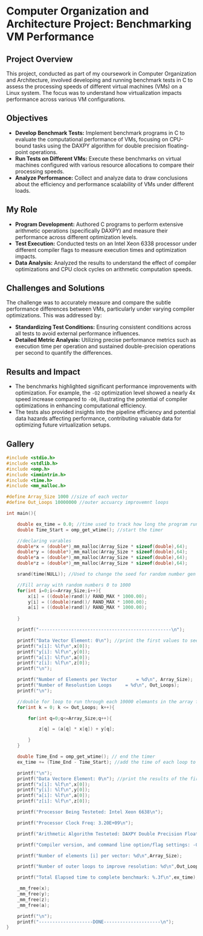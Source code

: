 # Computer Organization and Architecture Project: Benchmarking VM Performance

## Project Overview

This project, conducted as part of my coursework in Computer Organization and Architecture, involved developing and running benchmark tests in C to assess the processing speeds of different virtual machines (VMs) on a Linux system. The focus was to understand how virtualization impacts performance across various VM configurations.

## Objectives

- **Develop Benchmark Tests:** Implement benchmark programs in C to evaluate the computational performance of VMs, focusing on CPU-bound tasks using the DAXPY algorithm for double precision floating-point operations.
- **Run Tests on Different VMs:** Execute these benchmarks on virtual machines configured with various resource allocations to compare their processing speeds.
- **Analyze Performance:** Collect and analyze data to draw conclusions about the efficiency and performance scalability of VMs under different loads.

## My Role

- **Program Development:** Authored C programs to perform extensive arithmetic operations (specifically DAXPY) and measure their performance across different optimization levels.
- **Test Execution:** Conducted tests on an Intel Xeon 6338 processor under different compiler flags to measure execution times and optimization impacts.
- **Data Analysis:** Analyzed the results to understand the effect of compiler optimizations and CPU clock cycles on arithmetic computation speeds.

## Challenges and Solutions

The challenge was to accurately measure and compare the subtle performance differences between VMs, particularly under varying compiler optimizations. This was addressed by:
- **Standardizing Test Conditions:** Ensuring consistent conditions across all tests to avoid external performance influences.
- **Detailed Metric Analysis:** Utilizing precise performance metrics such as execution time per operation and sustained double-precision operations per second to quantify the differences.

## Results and Impact

- The benchmarks highlighted significant performance improvements with optimization. For example, the `-O2` optimization level showed a nearly 4x speed increase compared to `-O0`, illustrating the potential of compiler optimizations in enhancing computational efficiency.
- The tests also provided insights into the pipeline efficiency and potential data hazards affecting performance, contributing valuable data for optimizing future virtualization setups.

## Gallery

```c
#include <stdio.h>
#include <stdlib.h>
#include <omp.h> 
#include <immintrin.h>
#include <time.h>
#include <mm_malloc.h>

#define Array_Size 1000 //size of each vector
#define Out_Loops 10000000 //outer accuarcy improvemnt loops

int main(){

	double ex_time = 0.0; //time used to track how long the program runs
	double Time_Start = omp_get_wtime(); //start the timer

	//declaring varables
	double*x = (double*)_mm_malloc(Array_Size * sizeof(double),64);
	double*y = (double*)_mm_malloc(Array_Size * sizeof(double),64);
	double*a = (double*)_mm_malloc(Array_Size * sizeof(double),64);
	double*z = (double*)_mm_malloc(Array_Size * sizeof(double),64);

	srand(time(NULL)); //Used to change the seed for random number gen

	//Fill array with random numbers 0 to 1000
	for(int i=0;i<=Array_Size;i++){
		x[i] = ((double)rand()/ RAND_MAX * 1000.00);
		y[i] = ((double)rand()/ RAND_MAX * 1000.00);
		a[i] = ((double)rand()/ RAND_MAX * 1000.00);
		
	}

	printf("-------------------------------------------------\n");

	printf("Data Vector Element: 0\n"); //print the first values to see the op working
	printf("x[i]: %lf\n",x[0]);
	printf("y[i]: %lf\n",y[0]);
	printf("a[i]: %lf\n",a[0]);
	printf("z[i]: %lf\n",z[0]);
	printf("\n");

	printf("Number of Elements per Vector		= %d\n", Array_Size);
	printf("Number of Resolustion Loops		= %d\n", Out_Loops);
	printf("\n");

	//double for loop to run through each 10000 elemants in the array for the number of time of the outer loops
	for(int k = 0; k <= Out_Loops; k++){

		for(int q=0;q<=Array_Size;q++){

			z[q] = (a[q] * x[q]) + y[q];

		}
	}

	double Time_End = omp_get_wtime(); // end the timer
	ex_time += (Time_End - Time_Start); //add the time of each loop to toghther for total time executing

	printf("\n");
	printf("Data Vectore Element: 0\n"); //print the results of the first operation
	printf("x[i]: %lf\n",x[0]);
	printf("y[i]: %lf\n",y[0]);
	printf("a[i]: %lf\n",a[0]);
	printf("z[i]: %lf\n",z[0]);

	printf("Processor Being Testeted: Intel Xeon 6638\n");

	printf("Processor Clock Freq: 3.20E+09\n");

	printf("Arithmetic Algorithm Testeted: DAXPY Double Precision Floating Point z[i] = (a[i]*x[i]) + y[i]\n");

	printf("Compiler version, and command line option/flag settings: -O2 -fopenmp - march=cascadelake -fno-tree-vectorize\n");

	printf("Number of elements [i] per vector: %d\n",Array_Size);

	printf("Number of outer loops to improve resolution: %d\n",Out_Loops);

	printf("Total Elapsed time to complete benchmark: %.3f\n",ex_time);

	_mm_free(x);
	_mm_free(y);
	_mm_free(z);
	_mm_free(a);

	printf("\n");
	printf("--------------------DONE---------------------\n");
}
